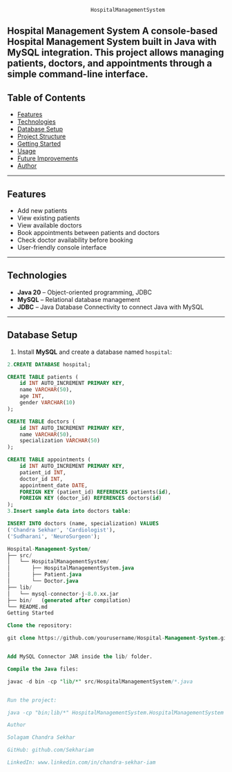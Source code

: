                                HospitalManagementSystem
Hospital Management System  A console-based Hospital Management System built in Java with MySQL integration.   This project allows managing patients, doctors, and appointments through a simple command-line interface.
---

## **Table of Contents**
- [Features](#features)
- [Technologies](#technologies)
- [Database Setup](#database-setup)
- [Project Structure](#project-structure)
- [Getting Started](#getting-started)
- [Usage](#usage)
- [Future Improvements](#future-improvements)
- [Author](#author)

---

## **Features**
- Add new patients
- View existing patients
- View available doctors
- Book appointments between patients and doctors
- Check doctor availability before booking
- User-friendly console interface

---

## **Technologies**
- **Java 20** – Object-oriented programming, JDBC  
- **MySQL** – Relational database management  
- **JDBC** – Java Database Connectivity to connect Java with MySQL  

---

## **Database Setup**
1. Install **MySQL** and create a database named `hospital`:

```sql
2.CREATE DATABASE hospital;

CREATE TABLE patients (
    id INT AUTO_INCREMENT PRIMARY KEY,
    name VARCHAR(50),
    age INT,
    gender VARCHAR(10)
);

CREATE TABLE doctors (
    id INT AUTO_INCREMENT PRIMARY KEY,
    name VARCHAR(50),
    specialization VARCHAR(50)
);

CREATE TABLE appointments (
    id INT AUTO_INCREMENT PRIMARY KEY,
    patient_id INT,
    doctor_id INT,
    appointment_date DATE,
    FOREIGN KEY (patient_id) REFERENCES patients(id),
    FOREIGN KEY (doctor_id) REFERENCES doctors(id)
);
3.Insert sample data into doctors table:

INSERT INTO doctors (name, specialization) VALUES
('Chandra Sekhar', 'Cardiologist'),
('Sudharani', 'NeuroSurgeon');

Hospital-Management-System/
├── src/
│   └── HospitalManagementSystem/
│       ├── HospitalManagementSystem.java
│       ├── Patient.java
│       └── Doctor.java
├── lib/
│   └── mysql-connector-j-8.0.xx.jar
├── bin/   (generated after compilation)
└── README.md
Getting Started

Clone the repository:

git clone https://github.com/yourusername/Hospital-Management-System.git


Add MySQL Connector JAR inside the lib/ folder.

Compile the Java files:

javac -d bin -cp "lib/*" src/HospitalManagementSystem/*.java


Run the project:

java -cp "bin;lib/*" HospitalManagementSystem.HospitalManagementSystem

Author

Solagam Chandra Sekhar

GitHub: github.com/Sekhariam

LinkedIn: www.linkedin.com/in/chandra-sekhar-iam
